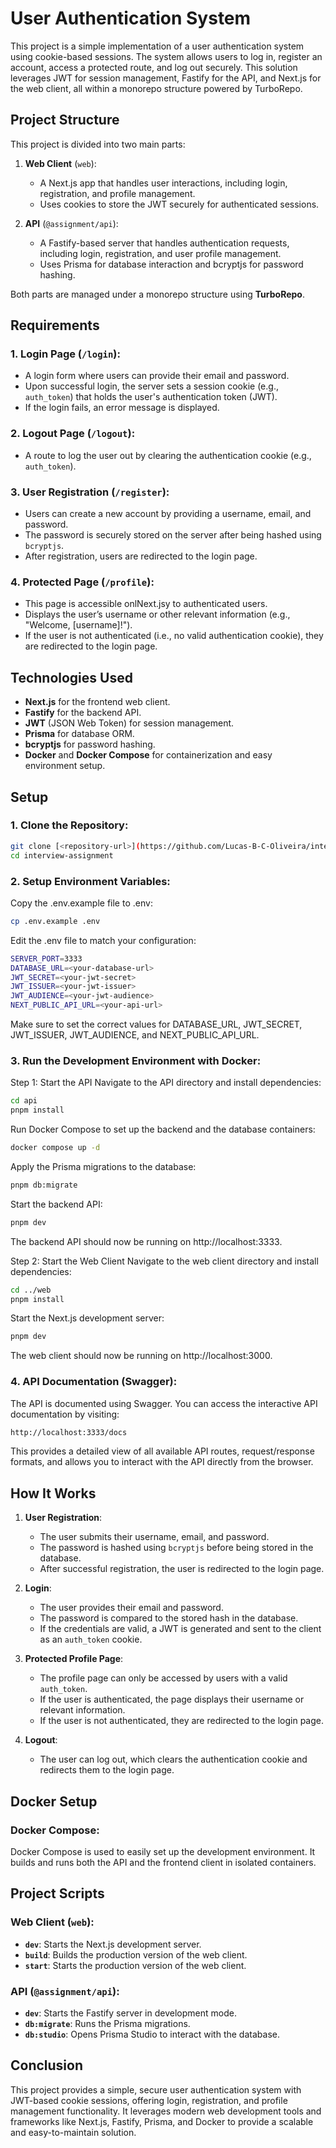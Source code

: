 # User Authentication System

This project is a simple implementation of a user authentication system using cookie-based sessions. The system allows users to log in, register an account, access a protected route, and log out securely. This solution leverages JWT for session management, Fastify for the API, and Next.js for the web client, all within a monorepo structure powered by TurboRepo.

## Project Structure

This project is divided into two main parts:

1. **Web Client** (`web`):
   - A Next.js app that handles user interactions, including login, registration, and profile management.
   - Uses cookies to store the JWT securely for authenticated sessions.

2. **API** (`@assignment/api`):
   - A Fastify-based server that handles authentication requests, including login, registration, and user profile management.
   - Uses Prisma for database interaction and bcryptjs for password hashing.

Both parts are managed under a monorepo structure using **TurboRepo**.

## Requirements

### 1. **Login Page (`/login`)**:
- A login form where users can provide their email and password.
- Upon successful login, the server sets a session cookie (e.g., `auth_token`) that holds the user's authentication token (JWT).
- If the login fails, an error message is displayed.

### 2. **Logout Page (`/logout`)**:
- A route to log the user out by clearing the authentication cookie (e.g., `auth_token`).

### 3. **User Registration (`/register`)**:
- Users can create a new account by providing a username, email, and password.
- The password is securely stored on the server after being hashed using `bcryptjs`.
- After registration, users are redirected to the login page.

### 4. **Protected Page (`/profile`)**:
- This page is accessible onlNext.jsy to authenticated users.
- Displays the user’s username or other relevant information (e.g., "Welcome, [username]!").
- If the user is not authenticated (i.e., no valid authentication cookie), they are redirected to the login page.

## Technologies Used

- **Next.js** for the frontend web client.
- **Fastify** for the backend API.
- **JWT** (JSON Web Token) for session management.
- **Prisma** for database ORM.
- **bcryptjs** for password hashing.
- **Docker** and **Docker Compose** for containerization and easy environment setup.

## Setup

### 1. **Clone the Repository**:

```bash 
git clone [<repository-url>](https://github.com/Lucas-B-C-Oliveira/interview-assignment)
cd interview-assignment
```

### 2. **Setup Environment Variables**:
Copy the .env.example file to .env:

```bash 
cp .env.example .env
```
Edit the .env file to match your configuration:

```bash 
SERVER_PORT=3333
DATABASE_URL=<your-database-url>
JWT_SECRET=<your-jwt-secret>
JWT_ISSUER=<your-jwt-issuer>
JWT_AUDIENCE=<your-jwt-audience>
NEXT_PUBLIC_API_URL=<your-api-url>
```
Make sure to set the correct values for DATABASE_URL, JWT_SECRET, JWT_ISSUER, JWT_AUDIENCE, and NEXT_PUBLIC_API_URL.


### 3. **Run the Development Environment with Docker**:
Step 1: Start the API
Navigate to the API directory and install dependencies:

```bash 
cd api
pnpm install
```

Run Docker Compose to set up the backend and the database containers:

```bash 
docker compose up -d
```
Apply the Prisma migrations to the database:

```bash 
pnpm db:migrate
```
Start the backend API:

```bash 
pnpm dev
```
The backend API should now be running on http://localhost:3333.

Step 2: Start the Web Client
Navigate to the web client directory and install dependencies:

```bash 
cd ../web
pnpm install
```
Start the Next.js development server:

```bash 
pnpm dev
```
The web client should now be running on http://localhost:3000.

### 4. **API Documentation (Swagger)**:
The API is documented using Swagger. You can access the interactive API documentation by visiting:

```bash 
http://localhost:3333/docs
```
This provides a detailed view of all available API routes, request/response formats, and allows you to interact with the API directly from the browser.

## How It Works

1. **User Registration**:
   - The user submits their username, email, and password.
   - The password is hashed using `bcryptjs` before being stored in the database.
   - After successful registration, the user is redirected to the login page.

2. **Login**:
   - The user provides their email and password.
   - The password is compared to the stored hash in the database.
   - If the credentials are valid, a JWT is generated and sent to the client as an `auth_token` cookie.

3. **Protected Profile Page**:
   - The profile page can only be accessed by users with a valid `auth_token`.
   - If the user is authenticated, the page displays their username or relevant information.
   - If the user is not authenticated, they are redirected to the login page.

4. **Logout**:
   - The user can log out, which clears the authentication cookie and redirects them to the login page.

## Docker Setup

### Docker Compose:
Docker Compose is used to easily set up the development environment. It builds and runs both the API and the frontend client in isolated containers.

## Project Scripts

### Web Client (`web`):
- **`dev`**: Starts the Next.js development server.
- **`build`**: Builds the production version of the web client.
- **`start`**: Starts the production version of the web client.

### API (`@assignment/api`):
- **`dev`**: Starts the Fastify server in development mode.
- **`db:migrate`**: Runs the Prisma migrations.
- **`db:studio`**: Opens Prisma Studio to interact with the database.

## Conclusion

This project provides a simple, secure user authentication system with JWT-based cookie sessions, offering login, registration, and profile management functionality. It leverages modern web development tools and frameworks like Next.js, Fastify, Prisma, and Docker to provide a scalable and easy-to-maintain solution.
